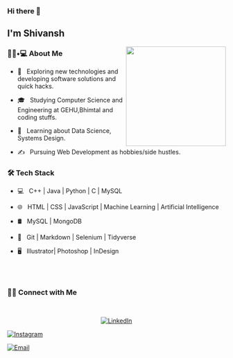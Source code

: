 ### Hi there 👋<h2> I'm Shivansh</h2>

<img align='right' src="https://drive.google.com/file/d/1sOMKqJ6vxGyJa4JoaV76AN04m_vS13Au/view?usp=sharing.gif" width="230">

<h3> 👨🏻•💻 About Me </h3>


- 🤔 &nbsp; Exploring new technologies and developing software solutions and quick hacks.

- 🎓 &nbsp; Studying Computer Science and Engineering at GEHU,Bhimtal and coding stuffs.

- 🌱 &nbsp; Learning about Data Science, Systems Design.

- ✍️ &nbsp; Pursuing Web Development as hobbies/side hustles.

<h3>🛠 Tech Stack</h3>

- 💻 &nbsp; C++ | Java | Python | C | MySQL

- 🌐 &nbsp; HTML | CSS | JavaScript | Machine Learning | Artificial Intelligence

- 🛢 &nbsp; MySQL | MongoDB

- 🔧 &nbsp; Git | Markdown | Selenium | Tidyverse

- 🖥 &nbsp; Illustrator| Photoshop | InDesign

<br/><br/>

<h3> 🤝🏻 Connect with Me </h3>

<br>
<p align="center">
<a href="https://www.linkedin.com/in/shivanshdubeyy/"><img alt="LinkedIn" src="https://img.shields.io/badge/LinkedIn-Shivansh%20Dubey-blue?style=flat-square&logo=linkedin"></a>

<a href="https://www.instagram.com/shivanshbdueyy/"><img alt="Instagram" src="https://img.shields.io/badge/Instagram-shivanshbdueyy-black?style=flat-square&logo=instagram"></a>

<a href="mailto:shivanshdubey280@gmail.com"><img alt="Email" src="https://img.shields.io/badge/Email-shivanshbubey280@gmail.com-blue?style=flat-square&logo=gmail"></a>

</p>

